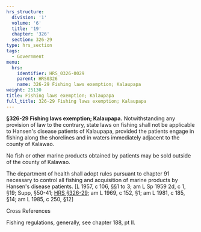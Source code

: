 ```yaml
---
hrs_structure:
  division: '1'
  volume: '6'
  title: '19'
  chapter: '326'
  section: 326-29
type: hrs_section
tags:
  - Government
menu:
  hrs:
    identifier: HRS_0326-0029
    parent: HRS0326
    name: 326-29 Fishing laws exemption; Kalaupapa
weight: 25130
title: Fishing laws exemption; Kalaupapa
full_title: 326-29 Fishing laws exemption; Kalaupapa
---
```

**§326-29 Fishing laws exemption; Kalaupapa.** Notwithstanding any provision of law to the contrary, state laws on fishing shall not be applicable to Hansen's disease patients of Kalaupapa, provided the patients engage in fishing along the shorelines and in waters immediately adjacent to the county of Kalawao.

No fish or other marine products obtained by patients may be sold outside of the county of Kalawao.

The department of health shall adopt rules pursuant to chapter 91 necessary to control all fishing and acquisition of marine products by Hansen's disease patients. [L 1957, c 106, §§1 to 3; am L Sp 1959 2d, c 1, §19; Supp, §50-41; [HRS §326-29](/title-19/chapter-326/section-326-29/); am L 1969, c 152, §1; am L 1981, c 185, §14; am L 1985, c 250, §12]

Cross References

Fishing regulations, generally, see chapter 188, pt II.